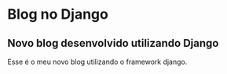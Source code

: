 # Blog no Django
## Novo blog desenvolvido utilizando Django
Esse é o meu novo blog utilizando o framework django.

